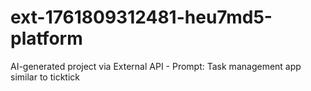 # ext-1761809312481-heu7md5-platform
AI-generated project via External API - Prompt: Task management app similar to ticktick

